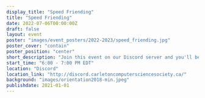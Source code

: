 ```yaml
---
display_title: "Speed Friending"
title: "Speed Friending"
date: 2022-07-06T00:00:00Z
draft: false
layout: event
poster: "images/event_posters/2022-2023/speed_friending.jpg"
poster_cover: "contain"
poster_position: "center"
short_description: "Join this event on our Discord server and you'll be randomly shuffled into a new group conversation every few minutes."
start_time: "6:00 - 7:00 PM EDT"
location: "Discord"
location_link: "http://discord.carletoncomputersciencesociety.ca/"
background: "images/orientation2018-min.jpeg"
publishdate: 2021-01-01
---
```

